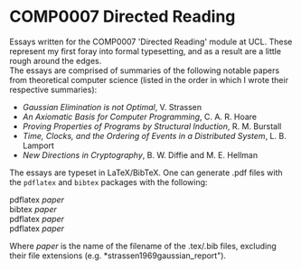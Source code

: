 # COMP0007 Directed Reading

Essays written for the COMP0007 'Directed Reading' module at UCL. These represent my first foray into formal typesetting, and as a result are a little rough around the edges.  
The essays are comprised of summaries of the following notable papers from theoretical computer science (listed in the order in which I wrote their respective summaries):  

* *Gaussian Elimination is not Optimal*, V. Strassen
* *An Axiomatic Basis for Computer Programming*, C. A. R. Hoare
* *Proving Properties of Programs by Structural Induction*, R. M. Burstall
* *Time, Clocks, and the Ordering of Events in a Distributed System*, L. B. Lamport
* *New Directions in Cryptography*, B. W. Diffie and M. E. Hellman

The essays are typeset in LaTeX/BibTeX. One can generate .pdf files with the `pdflatex` and `bibtex` packages with the following:

pdflatex *paper*  
bibtex *paper*  
pdflatex *paper*  
pdflatex *paper*  

Where *paper* is the name of the filename of the .tex/.bib files, excluding their file extensions (e.g. *strassen1969gaussian_report").
